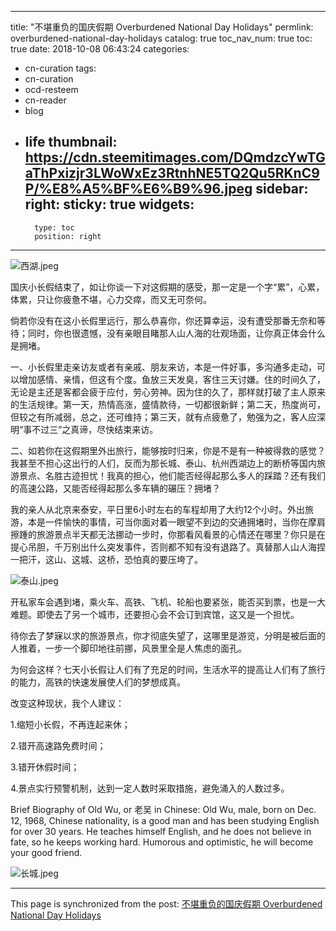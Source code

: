 
---
title: "不堪重负的国庆假期 Overburdened National Day Holidays"
permlink: overburdened-national-day-holidays
catalog: true
toc_nav_num: true
toc: true
date: 2018-10-08 06:43:24
categories:
- cn-curation
tags:
- cn-curation
- ocd-resteem
- cn-reader
- blog
- life
thumbnail: https://cdn.steemitimages.com/DQmdzcYwTGaThPxizjr3LWoWxEz3RtnhNE5TQ2Qu5RKnC9P/%E8%A5%BF%E6%B9%96.jpeg
sidebar:
    right:
        sticky: true
widgets:
    -
        type: toc
        position: right
---


![西湖.jpeg](https://cdn.steemitimages.com/DQmdzcYwTGaThPxizjr3LWoWxEz3RtnhNE5TQ2Qu5RKnC9P/%E8%A5%BF%E6%B9%96.jpeg)

国庆小长假结束了，如让你谈一下对这假期的感受，那一定是一个字“累”，心累，体累，只让你疲惫不堪，心力交瘁，而又无可奈何。

倘若你没有在这小长假里远行，那么恭喜你，你还算幸运，没有遭受那番无奈和等待；同时，你也很遗憾，没有亲眼目睹那人山人海的壮观场面，让你真正体会什么是拥堵。

一、小长假里走亲访友或者有亲戚、朋友来访，本是一件好事，多沟通多走动，可以增加感情、亲情，但这有个度。鱼放三天发臭，客住三天讨嫌。住的时间久了，无论是主还是客都会疲于应付，劳心劳神。因为住的久了，那样就打破了主人原来的生活规律。第一天，热情高涨，盛情款待，一切都很新鲜；第二天，热度尚可，但较之有所减弱，总之，还可维持；第三天，就有点疲惫了，勉强为之，客人应深明“事不过三”之真谛，尽快结束来访。

二、如若你在这假期里外出旅行，能够按时归来，你是不是有一种被得救的感觉？我甚至不担心这出行的人们，反而为那长城、泰山、杭州西湖边上的断桥等国内旅游景点、名胜古迹担忧！我真的担心，他们能否经得起那么多人的踩踏？还有我们的高速公路，又能否经得起那么多车辆的碾压？拥堵？

我的亲人从北京来泰安，平日里6小时左右的车程却用了大约12个小时。外出旅游，本是一件愉快的事情，可当你面对着一眼望不到边的交通拥堵时，当你在摩肩擦踵的旅游景点半天都无法挪动一步时，你那看风看景的心情还在哪里？你只是在提心吊胆，千万别出什么突发事件，否则都不知有没有退路了。真替那人山人海捏一把汗，这山、这城、这桥，恐怕真的要压垮了。

![泰山.jpeg](https://cdn.steemitimages.com/DQmdBdBTU7ehxsXYYHkAcNz8NxwmErscknuAbRVRSUt5wqi/%E6%B3%B0%E5%B1%B1.jpeg)

开私家车会遇到堵，乘火车、高铁、飞机、轮船也要紧张，能否买到票，也是一大难题。即使去了另一个城市，还要担心会不会订到宾馆，这又是一个担忧。

待你去了梦寐以求的旅游景点，你才彻底失望了，这哪里是游览，分明是被后面的人推着，一步一个脚印地往前挪，风景里全是人焦虑的面孔。

为何会这样？七天小长假让人们有了充足的时间，生活水平的提高让人们有了旅行的能力，高铁的快速发展使人们的梦想成真。

改变这种现状，我个人建议：

1.缩短小长假，不再连起来休；

2.错开高速路免费时间；

3.错开休假时间；

4.景点实行预警机制，达到一定人数时采取措施，避免涌入的人数过多。

Brief Biography of Old Wu, or 老吴 in Chinese:
Old Wu, male, born on Dec. 12, 1968, Chinese nationality, is a good man and has been studying English for over 30 years. He teaches himself English, and he does not believe in fate, so he keeps working hard. Humorous and optimistic, he will become your good friend. 

![长城.jpeg](https://cdn.steemitimages.com/DQmfQs7tcvumk1S5ashwNW1y5kwbR53KVnz19rA4RzHXRr1/%E9%95%BF%E5%9F%8E.jpeg)

- - -

This page is synchronized from the post: [不堪重负的国庆假期 Overburdened National Day Holidays](https://steemit.com/@bring/overburdened-national-day-holidays)

